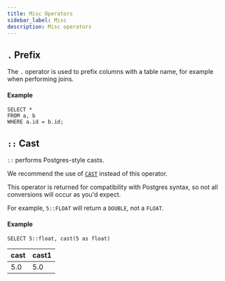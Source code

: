 ```yaml
---
title: Misc Operators
sidebar_label: Misc
description: Misc operators
---
```


## `.` Prefix

The `.` operator is used to prefix columns with a table name, for example when performing joins.

#### Example

```questdb-sql
SELECT *
FROM a, b
WHERE a.id = b.id;
```

## `::` Cast

`::` performs Postgres-style casts.

We recommend the use of [`CAST`](/docs/reference/sql/cast/) instead of this operator.

This operator is returned for compatibility with Postgres syntax, so not all conversions will occur as you'd expect.

For example, `5::FLOAT` will return a `DOUBLE`, not a `FLOAT`.

#### Example

```questdb-sql
SELECT 5::float, cast(5 as float)
```

| cast | cast1 |
| ---- | ----- |
| 5.0  | 5.0   |
